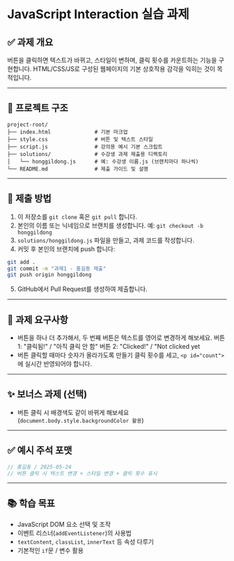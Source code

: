 # JavaScript Interaction 실습 과제

## ✅ 과제 개요

버튼을 클릭하면 텍스트가 바뀌고, 스타일이 변하며, 클릭 횟수를 카운트하는 기능을 구현합니다.
HTML/CSS/JS로 구성된 웹페이지의 기본 상호작용 감각을 익히는 것이 목적입니다.

---

## 📁 프로젝트 구조

```
project-root/
├── index.html              # 기본 마크업
├── style.css               # 버튼 및 텍스트 스타일
├── script.js               # 강의용 예시 기본 스크립트
├── solutions/              # 수강생 과제 제출용 디렉토리
│   └── honggildong.js      # 예: 수강생 이름.js (브랜치마다 하나씩)
└── README.md               # 제출 가이드 및 설명
```

---

## 📝 제출 방법

1. 이 저장소를 `git clone` 혹은 `git pull` 합니다.
2. 본인의 이름 또는 닉네임으로 브랜치를 생성합니다. 예: `git checkout -b honggildong`
3. `solutions/honggildong.js` 파일을 만들고, 과제 코드를 작성합니다.
4. 커밋 후 본인의 브랜치에 push 합니다:

```bash
git add .
git commit -m "과제1 - 홍길동 제출"
git push origin honggildong
```

5. GitHub에서 Pull Request를 생성하여 제출합니다.

---

## 📌 과제 요구사항

- 버튼을 하나 더 추가해서, 두 번째 버튼은 텍스트를 영어로 변경하게 해보세요.
  버튼 1: "클릭됨!" / "아직 클릭 안 함"
  버튼 2: "Clicked!" / "Not clicked yet
- 버튼 클릭할 때마다 숫자가 올라가도록 만들기
  클릭 횟수를 세고, `<p id="count">`에 실시간 반영되어야 합니다.

---

## ✨ 보너스 과제 (선택)

- 버튼 클릭 시 배경색도 같이 바뀌게 해보세요 (`document.body.style.backgroundColor 활용`)

---

## ✅ 예시 주석 포맷

```js
// 홍길동 / 2025-05-24
// 버튼 클릭 시 텍스트 변경 + 스타일 변경 + 클릭 횟수 표시
```

---

## 📚 학습 목표

- JavaScript DOM 요소 선택 및 조작
- 이벤트 리스너(`addEventListener`)의 사용법
- `textContent`, `classList`, `innerText` 등 속성 다루기
- 기본적인 `if`문 / 변수 활용
